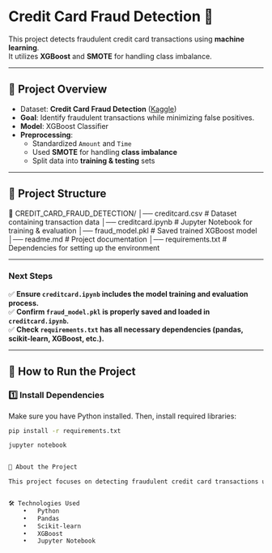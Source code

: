 # Credit Card Fraud Detection 🚀

This project detects fraudulent credit card transactions using **machine learning**.  
It utilizes **XGBoost** and **SMOTE** for handling class imbalance.

---

## 📌 **Project Overview**
- Dataset: **Credit Card Fraud Detection** ([Kaggle](https://www.kaggle.com/mlg-ulb/creditcardfraud))  
- **Goal**: Identify fraudulent transactions while minimizing false positives.  
- **Model**: XGBoost Classifier  
- **Preprocessing**:
  - Standardized `Amount` and `Time`
  - Used **SMOTE** for handling **class imbalance**
  - Split data into **training & testing** sets  

---

## 📂 **Project Structure**
📂 CREDIT_CARD_FRAUD_DETECTION/
│── creditcard.csv        # Dataset containing transaction data
│── creditcard.ipynb      # Jupyter Notebook for training & evaluation
│── fraud_model.pkl       # Saved trained XGBoost model
│── readme.md             # Project documentation
│── requirements.txt      # Dependencies for setting up the environment

---

### **Next Steps**
✅ **Ensure `creditcard.ipynb` includes the model training and evaluation process.**  
✅ **Confirm `fraud_model.pkl` is properly saved and loaded in `creditcard.ipynb`.**  
✅ **Check `requirements.txt` has all necessary dependencies (pandas, scikit-learn, XGBoost, etc.).**  

---

## 🚀 **How to Run the Project**

### 1️⃣ **Install Dependencies**
Make sure you have Python installed. Then, install required libraries:
```sh
pip install -r requirements.txt

jupyter notebook


📌 About the Project

This project focuses on detecting fraudulent credit card transactions using machine learning techniques. The dataset contains transaction details, and the model is trained to classify transactions as fraudulent or legitimate.


🛠 Technologies Used
	•	Python
	•	Pandas
	•	Scikit-learn
	•	XGBoost
	•	Jupyter Notebook